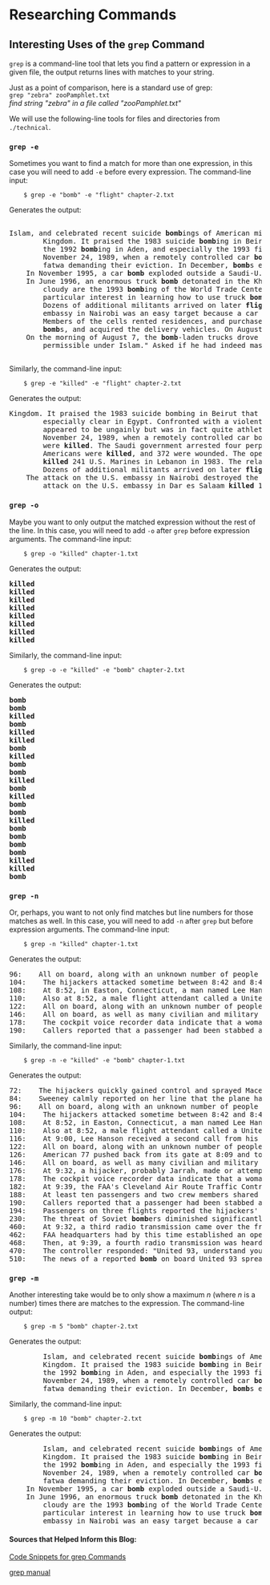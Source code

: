 # Researching Commands
## Interesting Uses of the `grep` Command ##
`grep` is a command-line tool that lets you find a pattern or expression in a given file, the output returns lines with matches to your string.<br> 

Just as a point of comparison, here is a standard use of grep: <br>
`grep "zebra" zooPamphlet.txt` <br>
_find string "zebra" in a file called "zooPamphlet.txt"_ <br>


We will use the following-line tools for files and directories from `./technical`. <br>
### `grep -e`
Sometimes you want to find a match for more than one expression, in this case you will need to add `-e` before every expression. The command-line input: 

        $ grep -e "bomb" -e "flight" chapter-2.txt
    
Generates the output:
<pre>        
Islam, and celebrated recent suicide <b>bomb</b>ings of American military facilities in the
        Kingdom. It praised the 1983 suicide <b>bomb</b>ing in Beirut that killed 241 U.S. Marines,
        the 1992 <b>bomb</b>ing in Aden, and especially the 1993 firefight in Somalia after which
        November 24, 1989, when a remotely controlled car <b>bomb</b> killed Azzam and both of his
        fatwa demanding their eviction. In December, <b>bomb</b>s exploded at two hotels in Aden
    In November 1995, a car <b>bomb</b> exploded outside a Saudi-U.S. joint facility in Riyadh
    In June 1996, an enormous truck <b>bomb</b> detonated in the Khobar Towers residential
        cloudy are the 1993 <b>bomb</b>ing of the World Trade Center, a plot that same year to
        particular interest in learning how to use truck <b>bomb</b>s such as the one that had
        Dozens of additional militants arrived on later <b>flight</b>s.
        embassy in Nairobi was an easy target because a car <b>bomb</b> could be parked close by,
        Members of the cells rented residences, and purchased <b>bomb</b>-making materials and
        <b>bomb</b>s, and acquired the delivery vehicles. On August 4, they made one last casing
    On the morning of August 7, the <b>bomb</b>-laden trucks drove into the embassies roughly
        permissible under Islam." Asked if he had indeed masterminded these <b>bomb</b>ings, Bin
 </pre>       
Similarly, the command-line input:

        $ grep -e "killed" -e "flight" chapter-2.txt
        
Generates the output:
<pre>
Kingdom. It praised the 1983 suicide bombing in Beirut that <b>killed</b> 241 U.S. Marines,
        especially clear in Egypt. Confronted with a violent Islamist movement that <b>killed</b>
        appeared to be ungainly but was in fact quite athletic, s<b>killed</b> as a horseman,
        November 24, 1989, when a remotely controlled car bomb <b>killed</b> Azzam and both of his
        were <b>killed</b>. The Saudi government arrested four perpetrators, who admitted being
        Americans were <b>killed</b>, and 372 were wounded. The operation was carried out
        <b>killed</b> 241 U.S. Marines in Lebanon in 1983. The relationship between al Qaeda and
        Dozens of additional militants arrived on later <b>flight</b>s.
    The attack on the U.S. embassy in Nairobi destroyed the embassy and <b>killed</b> 12
        attack on the U.S. embassy in Dar es Salaam <b>killed</b> 11 more people, none of them
</pre>        
### `grep -o`
Maybe you want to only output the matched expression without the rest of the line. In this case, you will need to add `-o` after `grep` before expression arguments. The command-line input:

        $ grep -o "killed" chapter-1.txt
        
Generates the output:
<pre>
<b>killed</b>
<b>killed</b>
<b>killed</b>
<b>killed</b>
<b>killed</b>
<b>killed</b>
<b>killed</b>
<b>killed</b>
</pre>
Similarly, the command-line input:

        $ grep -o -e "killed" -e "bomb" chapter-2.txt

Generates the output:
<pre>
<b>bomb</b>
<b>bomb</b>
<b>killed</b>
<b>bomb</b>
<b>killed</b>
<b>killed</b>
<b>bomb</b>
<b>killed</b>
<b>bomb</b>
<b>bomb</b>
<b>killed</b>
<b>bomb</b>
<b>killed</b>
<b>bomb</b>
<b>bomb</b>
<b>killed</b>
<b>bomb</b>
<b>bomb</b>
<b>bomb</b>
<b>bomb</b>
<b>killed</b>
<b>killed</b>
<b>bomb</b>
</pre>

### `grep -n`
Or, perhaps, you want to not only find matches but line numbers for those matches as well. In this case, you will need to add `-n` after `grep` but before expression arguments. The command-line input: 

        $ grep -n "killed" chapter-1.txt

Generates the output:
<pre>
96:    All on board, along with an unknown number of people in the tower, were <b>killed</b> instantly.
104:    The hijackers attacked sometime between 8:42 and 8:46. They used knives (as reported by two passengers and a flight attendant), Mace (reported by one passenger), and the threat of a bomb (reported by the same passenger). They stabbed members of the flight crew (reported by a flight attendant and one passenger). Both pilots had been <b>killed</b> (reported by one flight attendant). The eyewitness accounts came from calls made from the rear of the plane, from passengers originally seated further forward in the cabin, a sign that passengers and perhaps crew had been moved to the back of the aircraft. Given similarities to American 11 in hijacker seating and in eyewitness reports of tactics and weapons, as well as the contact between the presumed team leaders, Atta and Shehhi, we believe the tactics were similar on both flights.
108:    At 8:52, in Easton, Connecticut, a man named Lee Hanson received a phone call from his son Peter, a passenger on United 175. His son told him: "I think they've taken over the cockpit-An attendant has been stabbed- and someone else up front may have been <b>killed</b>. The plane is making strange moves. Call United Airlines-Tell them it's Flight 175, Boston to LA." Lee Hanson then called the Easton Police Department and relayed what he had heard.
110:    Also at 8:52, a male flight attendant called a United office in San Francisco, reaching Marc Policastro. The flight attendant reported that the flight had been hijacked, both pilots had been <b>killed</b>, a flight attendant had been stabbed, and the hijackers were probably flying the plane. The call lasted about two minutes, after which Policastro and a colleague tried unsuccessfully to contact the flight.
122:    All on board, along with an unknown number of people in the tower, were <b>killed</b> instantly.
146:    All on board, as well as many civilian and military personnel in the building, were <b>killed</b>.
178:    The cockpit voice recorder data indicate that a woman, most likely a flight attendant, was being held captive in the cockpit. She struggled with one of the hijackers who <b>killed</b> or otherwise silenced her.
190:    Callers reported that a passenger had been stabbed and that two people were lying on the floor of the cabin, injured or dead-possibly the captain and first officer. One caller reported that a flight attendant had been <b>killed</b>.
</pre>
Similarly, the command-line input: 

        $ grep -n -e "killed" -e "bomb" chapter-1.txt

Generates the output:
<pre>
72:    The hijackers quickly gained control and sprayed Mace, pepper spray, or some other irritant in the first-class cabin, in order to force the passengers and flight attendants toward the rear of the plane. They claimed they had a <b>bomb</b>.
84:    Sweeney calmly reported on her line that the plane had been hijacked; a man in first class had his throat slashed; two flight attendants had been stabbed-one was seriously hurt and was on oxygen while the other's wounds seemed minor; a doctor had been requested; the flight attendants were unable to contact the cockpit; and there was a <b>bomb</b> in the cockpit. Sweeney told Woodward that she and Ong were trying to relay as much information as they could to people on the ground.
96:    All on board, along with an unknown number of people in the tower, were <b>killed</b> instantly.
104:    The hijackers attacked sometime between 8:42 and 8:46. They used knives (as reported by two passengers and a flight attendant), Mace (reported by one passenger), and the threat of a <b>bomb</b> (reported by the same passenger). They stabbed members of the flight crew (reported by a flight attendant and one passenger). Both pilots had been <b>killed</b> (reported by one flight attendant). The eyewitness accounts came from calls made from the rear of the plane, from passengers originally seated further forward in the cabin, a sign that passengers and perhaps crew had been moved to the back of the aircraft. Given similarities to American 11 in hijacker seating and in eyewitness reports of tactics and weapons, as well as the contact between the presumed team leaders, Atta and Shehhi, we believe the tactics were similar on both flights.
108:    At 8:52, in Easton, Connecticut, a man named Lee Hanson received a phone call from his son Peter, a passenger on United 175. His son told him: "I think they've taken over the cockpit-An attendant has been stabbed- and someone else up front may have been <b>killed</b>. The plane is making strange moves. Call United Airlines-Tell them it's Flight 175, Boston to LA." Lee Hanson then called the Easton Police Department and relayed what he had heard.
110:    Also at 8:52, a male flight attendant called a United office in San Francisco, reaching Marc Policastro. The flight attendant reported that the flight had been hijacked, both pilots had been <b>killed</b>, a flight attendant had been stabbed, and the hijackers were probably flying the plane. The call lasted about two minutes, after which Policastro and a colleague tried unsuccessfully to contact the flight.
116:    At 9:00, Lee Hanson received a second call from his son Peter: It's getting bad, Dad-A stewardess was stabbed-They seem to have knives and Mace-They said they have a <b>bomb</b>-It's getting very bad on the plane-Passengers are throwing up and getting sick-The plane is making jerky movements-I don't think the pilot is flying the plane-I think we are going down-I think they intend to go to Chicago or someplace and fly into a building-Don't worry, Dad- If it happens, it'll be very fast-My God, my God.
122:    All on board, along with an unknown number of people in the tower, were <b>killed</b> instantly.
126:    American 77 pushed back from its gate at 8:09 and took off at 8:20. At 8:46, the flight reached its assigned cruising altitude of 35,000 feet. Cabin service would have begun. At 8:51, American 77 transmitted its last routine radio communication. The hijacking began between 8:51 and 8:54. As on American 11 and United 175, the hijackers used knives (reported by one passenger) and moved all the passengers (and possibly crew) to the rear of the aircraft (reported by one flight attendant and one passenger). Unlike the earlier flights, the Flight 77 hijackers were reported by a passenger to have box cutters. Finally, a passenger reported that an announcement had been made by the "pilot" that the plane had been hijacked. Neither of the firsthand accounts mentioned any stabbings or the threat or use of either a <b>bomb</b> or Mace, though both witnesses began the flight in the first-class cabin.
146:    All on board, as well as many civilian and military personnel in the building, were <b>killed</b>.
176:    At 9:32, a hijacker, probably Jarrah, made or attempted to make the following announcement to the passengers of Flight 93:"Ladies and Gentlemen: Here the captain, please sit down keep remaining sitting. We have a <b>bomb</b> on board. So, sit." The flight data recorder (also recovered) indicates that Jarrah then instructed the plane's autopilot to turn the aircraft around and head east.
178:    The cockpit voice recorder data indicate that a woman, most likely a flight attendant, was being held captive in the cockpit. She struggled with one of the hijackers who <b>killed</b> or otherwise silenced her.
182:    At 9:39, the FAA's Cleveland Air Route Traffic Control Center overheard a second announcement indicating that there was a <b>bomb</b> on board, that the plane was returning to the airport, and that they should remain seated.
188:    At least ten passengers and two crew members shared vital information with family, friends, colleagues, or others on the ground. All understood the plane had been hijacked. They said the hijackers wielded knives and claimed to have a <b>bomb</b>. The hijackers were wearing red bandanas, and they forced the passengers to the back of the aircraft.
190:    Callers reported that a passenger had been stabbed and that two people were lying on the floor of the cabin, injured or dead-possibly the captain and first officer. One caller reported that a flight attendant had been <b>killed</b>.
194:    Passengers on three flights reported the hijackers' claim of having a <b>bomb</b>. The FBI told us they found no trace of explosives at the crash sites. One of the passengers who mentioned a <b>bomb</b> expressed his belief that it was not real. Lacking any evidence that the hijackers attempted to smuggle such illegal items past the security screening checkpoints, we believe the <b>bomb</b>s were probably fake.
230:    The threat of Soviet <b>bomb</b>ers diminished significantly as the Cold War ended, and the number of NORAD alert sites was reduced from its Cold War high of 26. Some within the Pentagon argued in the 1990s that the alert sites should be eliminated entirely. In an effort to preserve their mission, members of the air defense community advocated the importance of air sovereignty against emerging "asymmetric threats" to the United States: drug smuggling, "non-state and state-sponsored terrorists," and the proliferation of weapons of mass destruction and ballistic missile technology.
460:    At 9:32, a third radio transmission came over the frequency:"Keep remaining sitting. We have a <b>bomb</b> on board." The controller understood, but chose to respond: "Calling Cleveland Center, you're unreadable. Say again, slowly." He notified his supervisor, who passed the notice up the chain of command. By 9:34, word of the hijacking had reached FAA headquarters.
462:    FAA headquarters had by this time established an open line of communication with the Command Center at Herndon and instructed it to poll all its centers about suspect aircraft. The Command Center executed the request and, a minute later, Cleveland Center reported that "United 93 may have a <b>bomb</b> on board." At 9:34, the Command Center relayed the information concerning United 93 to FAA headquarters. At approximately 9:36, Cleveland advised the Command Center that it was still tracking United 93 and specifically inquired whether someone had requested the military to launch fighter aircraft to intercept the aircraft. Cleveland even told the Command Center it was prepared to contact a nearby military base to make the request. The Command Center told Cleveland that FAA personnel well above them in the chain of command had to make the decision to seek military assistance and were working on the issue.
468:    Then, at 9:39, a fourth radio transmission was heard from United 93: Ziad Jarrah: Uh, this is the captain. Would like you all to remain seated. There is a <b>bomb</b> on board and are going back to the airport, and to have our demands [unintelligible]. Please remain quiet.
470:    The controller responded: "United 93, understand you have a <b>bomb</b> on board. Go ahead." The flight did not respond.
510:    The news of a reported <b>bomb</b> on board United 93 spread quickly at NEADS. The air defenders searched for United 93's primary radar return and tried to locate other fighters to scramble. NEADS called Washington Center to report: NEADS: I also want to give you a heads-up, Washington.
</pre>
### `grep -m`
Another interesting take would be to only show a maximum _n_ (where _n_ is a number) times there are matches to the expression. The command-line output:

        $ grep -m 5 "bomb" chapter-2.txt

Generates the output: 
<pre>
        Islam, and celebrated recent suicide <b>bomb</b>ings of American military facilities in the
        Kingdom. It praised the 1983 suicide <b>bomb</b>ing in Beirut that killed 241 U.S. Marines,
        the 1992 <b>bomb</b>ing in Aden, and especially the 1993 firefight in Somalia after which
        November 24, 1989, when a remotely controlled car <b>bomb</b> killed Azzam and both of his
        fatwa demanding their eviction. In December, <b>bomb</b>s exploded at two hotels in Aden
</pre>
Similarly, the command-line input:

        $ grep -m 10 "bomb" chapter-2.txt

Generates the output:
<pre>
        Islam, and celebrated recent suicide <b>bomb</b>ings of American military facilities in the
        Kingdom. It praised the 1983 suicide <b>bomb</b>ing in Beirut that killed 241 U.S. Marines,
        the 1992 <b>bomb</b>ing in Aden, and especially the 1993 firefight in Somalia after which
        November 24, 1989, when a remotely controlled car <b>bomb</b> killed Azzam and both of his
        fatwa demanding their eviction. In December, <b>bomb</b>s exploded at two hotels in Aden
    In November 1995, a car <b>bomb</b> exploded outside a Saudi-U.S. joint facility in Riyadh
    In June 1996, an enormous truck <b>bomb</b> detonated in the Khobar Towers residential
        cloudy are the 1993 <b>bomb</b>ing of the World Trade Center, a plot that same year to
        particular interest in learning how to use truck <b>bomb</b>s such as the one that had
        embassy in Nairobi was an easy target because a car <b>bomb</b> could be parked close by,
</pre>
#### Sources that Helped Inform this Blog:

[Code Snippets for grep Commands](https://www.makeuseof.com/grep-command-practical-examples/) <br>

[grep manual](https://ss64.com/bash/grep.html)

